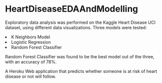 # HeartDiseaseEDAAndModelling
<p>Exploratory data analysis was performed on the Kaggle Heart Disease UCI dataset, using different data visualizations. 
Three models were tested: </p>
<li>K Neighbors Model</li> 
<li>Logistic Regression</li> 
<li>Random Forest Classifier</li> 
<p>Random Forest Classifier was found to be the best model out of the three, with an accuracy of 78%.</p>
<p>A Heroku Web application that predicts whether someone is at risk of heart disease or not will follow.</p>
